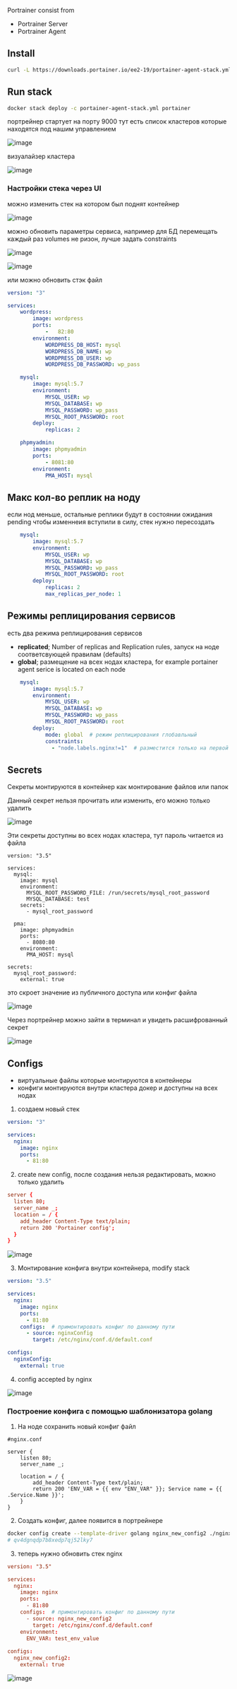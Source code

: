 Portrainer consist from
- Portrainer Server
- Portrainer Agent

## Install

```bash
curl -L https://downloads.portainer.io/ee2-19/portainer-agent-stack.yml -o portainer-agent-stack.yml
```

## Run stack
```bash
docker stack deploy -c portainer-agent-stack.yml portainer
```

портрейнер стартует на порту 9000 тут есть список кластеров которые находятся под нашим управлением

![image](https://github.com/dark-tulip/docker-course-stepik/assets/89765480/53228bb3-f88e-4943-9b77-d41c1bf45956)

визуалайзер кластера

![image](https://github.com/dark-tulip/docker-course-stepik/assets/89765480/e775ecef-f0f5-4eaa-8328-90e049c835a9)


### Настройки стека через UI

можно изменить стек на котором был поднят контейнер 

![image](https://github.com/dark-tulip/docker-course-stepik/assets/89765480/1613f0e9-1965-4fb8-be84-f2bc0ece3795)


можно обновить параметры сервиса, например для БД перемещать каждый раз volumes не ризон, лучше задать constraints

![image](https://github.com/dark-tulip/docker-course-stepik/assets/89765480/572a8c8a-a8af-4829-9e59-ceebaba6e793)


![image](https://github.com/dark-tulip/docker-course-stepik/assets/89765480/e3ba361e-881c-4d2f-b39b-c5380c3a7824)

или можно обновить стэк файл
```yaml
version: "3"

services:
    wordpress:
        image: wordpress
        ports:
            -   82:80
        environment:
            WORDPRESS_DB_HOST: mysql
            WORDPRESS_DB_NAME: wp
            WORDPRESS_DB_USER: wp
            WORDPRESS_DB_PASSWORD: wp_pass

    mysql:
        image: mysql:5.7
        environment:
            MYSQL_USER: wp
            MYSQL_DATABASE: wp
            MYSQL_PASSWORD: wp_pass
            MYSQL_ROOT_PASSWORD: root
        deploy:
            replicas: 2

    phpmyadmin:
        image: phpmyadmin
        ports:
            - 8081:80
        environment:
            PMA_HOST: mysql
```

## Макс кол-во реплик на ноду
если нод меньше, остальные реплики будут в состоянии ожидания pending
чтобы изменнеия вступили в силу, стек нужно пересоздать
```yaml
    mysql:
        image: mysql:5.7
        environment:
            MYSQL_USER: wp
            MYSQL_DATABASE: wp
            MYSQL_PASSWORD: wp_pass
            MYSQL_ROOT_PASSWORD: root
        deploy:
            replicas: 2
            max_replicas_per_node: 1
```

## Режимы реплицирования сервисов
есть два режима реплицирования сервисов
- **replicated**; Number of replicas and Replication rules, запуск на ноде соответсвующей правилам (defaults)
- **global**; размещение на всех нодах кластера, for example portainer agent serice is located on each node

```yaml
    mysql:
        image: mysql:5.7
        environment:
            MYSQL_USER: wp
            MYSQL_DATABASE: wp
            MYSQL_PASSWORD: wp_pass
            MYSQL_ROOT_PASSWORD: root
        deploy:
            mode: global  # режим реплицирования глобавльный
            constraints: 
              - "node.labels.nginx!=1"  # разместится только на первой ноде
```

## Secrets

Секреты монтируются в контейнер как монтирование файлов или папок

Данный секрет нельзя прочитать или изменить, его можно только удалить


![image](https://github.com/dark-tulip/docker-course-stepik/assets/89765480/b052f114-68d4-4345-9fdf-4378d6c26789)


Эти секреты доступны во всех нодах кластера, тут пароль читается из файла

```
version: "3.5"

services:
  mysql:
    image: mysql
    environment: 
      MYSQL_ROOT_PASSWORD_FILE: /run/secrets/mysql_root_password
      MYSQL_DATABASE: test
    secrets:
      - mysql_root_password

  pma:
    image: phpmyadmin
    ports:
      - 8080:80
    environment:
      PMA_HOST: mysql

secrets:
  mysql_root_password:
    external: true
```

это скроет значение из публичного доступа или конфиг файла


![image](https://github.com/dark-tulip/docker-course-stepik/assets/89765480/8f50ab03-f4ac-411f-9c33-26aabcf34144)

Через портрейнер можно зайти в терминал и увидеть расшифрованный секрет

![image](https://github.com/dark-tulip/docker-course-stepik/assets/89765480/193ccbe8-6a88-4fd8-a66e-c251d9b44bb4)


## Configs

- виртуальные файлы которые монтируются в контейнеры
- конфиги монтируются внутри кластера докер и доступны на всех нодах

1) создаем новый стек
```yaml
version: "3"

services:
  nginx:
    image: nginx
    ports:
      - 81:80
```

2) create new config, после создания нельзя редактировать, можно только удалить

```conf
server {
  listen 80;
  server_name _;
  location = / {
    add_header Content-Type text/plain;
    return 200 'Portainer config';
  }
}
```

![image](https://github.com/dark-tulip/docker-course-stepik/assets/89765480/41177aa6-8198-4ab7-88f9-6a7d13ed52b7)

3) Монтирование конфига внутри контейнера, modify stack

```yaml
version: "3.5"

services:
  nginx:
    image: nginx
    ports:
      - 81:80
    configs:  # примонтировать конфиг по данному пути
      - source: nginxConfig
        target: /etc/nginx/conf.d/default.conf

configs:
  nginxConfig:
    external: true
```

4) config accepted by nginx

![image](https://github.com/dark-tulip/docker-course-stepik/assets/89765480/f81a0b10-fcb8-4693-aa7f-0d52952b4fbc)

### Построение конфига с помощью шаблонизатора golang

1) На ноде сохранить новый конфиг файл

```
#nginx.conf

server {
    listen 80;
    server_name _;

    location = / {
        add_header Content-Type text/plain;
        return 200 'ENV_VAR = {{ env "ENV_VAR" }}; Service name = {{ .Service.Name }}';
    }
}
```
2) Создать конфиг, далее появится в портрейнере

```bash
docker config create --template-driver golang nginx_new_config2 ./nginx.conf 
# qv4dgnqdp7b8xedp7qj52lky7
```

3) теперь нужно обновить стек nginx

```conf
version: "3.5"

services:
  nginx:
    image: nginx
    ports:
      - 81:80
    configs:  # примонтировать конфиг по данному пути
      - source: nginx_new_config2
        target: /etc/nginx/conf.d/default.conf
    environment:
      ENV_VAR: test_env_value
      
configs:
  nginx_new_config2:
    external: true
```

![image](https://github.com/dark-tulip/docker-course-stepik/assets/89765480/117a9e97-343c-49c5-abb3-343c1be38e9a)
